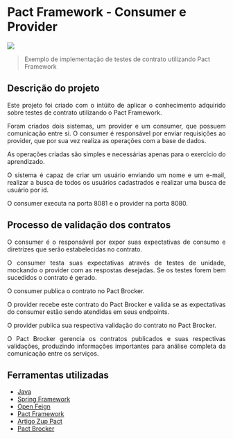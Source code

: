 <h1>Pact Framework - Consumer e Provider</h1> 

<p align="left">
  <img src="https://img.shields.io/static/v1?label=spring&message=framework&color=GREEN&style=for-the-badge&logo=SPRING"/> 
</p>

> Exemplo de implementação de testes de contrato utilizando Pact Framework

## Descrição do projeto

<p align="justify">
    Este projeto foi criado com o intúito de aplicar o conhecimento adquirido sobre testes de contrato utilizando o Pact Framework.
</p>
<p align="justify">
    Foram criados dois sistemas, um provider e um consumer, que possuem comunicação entre si. O consumer é responsável por 
enviar requisições ao provider, que por sua vez realiza as operações com a base de dados.
</p>
<p align="justify">
    As operações criadas são simples e necessárias apenas para o exercício do aprendizado.
</p>
<p align="justify">
    O sistema é capaz de criar um usuário enviando um nome e um e-mail, realizar a busca de todos os usuários cadastrados e 
realizar uma busca de usuário por id.
</p>
<p align="justify">
    O consumer executa na porta 8081 e o provider na porta 8080.
</p>

## Processo de validação dos contratos

 <p align="justify">
    O consumer é o responsável por expor suas expectativas de consumo e diretrizes que serão estabelecidas no contrato.
</p>
<p align="justify">
    O consumer testa suas expectativas através de testes de unidade, mockando o provider com as respostas desejadas. Se os testes forem bem sucedidos o contrato é gerado.
</p>
<p align="justify">
    O consumer publica o contrato no Pact Brocker.
</p>
<p align="justify">
    O provider recebe este contrato do Pact Brocker e valida se as expectativas do consumer estão sendo atendidas em seus endpoints.
</p>
<p align="justify">
    O provider publica sua respectiva validação do contrato no Pact Brocker.
</p>

<p align="justify">
    O Pact Brocker gerencia os contratos publicados e suas respectivas validações, produzindo informações importantes para análise completa da comunicação entre os serviços.
</p>

## Ferramentas utilizadas

- [Java](https://docs.oracle.com/en/java/javase/11/index.html)
- [Spring Framework](https://docs.spring.io/spring-framework/docs/current/reference/html/)
- [Open Feign](https://spring.io/projects/spring-cloud-openfeign)
- [Pact Framework](https://docs.pact.io/)
- [Artigo Zup Pact](https://www.zup.com.br/blog/testes-de-contratos-com-pact-1-conceitos)
- [Pact Brocker](https://github.com/pact-foundation/pact_broker)
